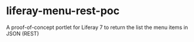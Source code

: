 # liferay-menu-rest-poc
A proof-of-concept portlet for Liferay 7 to return the list the menu items in JSON (REST)

